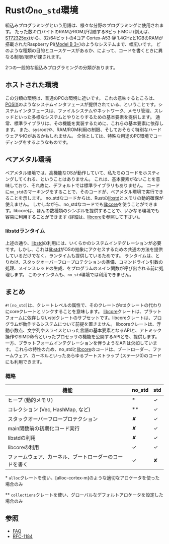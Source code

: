 <!-- # A `no_std` Rust Environment -->

# Rustの`no_std`環境
<!--
The term Embedded Programming is used for a wide range of different classes of programming.
Ranging from programming 8-Bit MCUs (like the [ST72325xx](https://www.st.com/resource/en/datasheet/st72325j6.pdf))
with just a few KB of RAM and ROM, up to systems like the Raspberry Pi
([Model B 3+](https://en.wikipedia.org/wiki/Raspberry_Pi#Specifications)) which has a 32/64-bit
4-core Cortex-A53 @ 1.4 GHz and 1GB of RAM. Different restrictions/limitations will apply when writing code
depending on what kind of target and use case you have.
-->

組込みプログラミングという用語は、様々な分野のプログラミングに使用されます。
たった数キロバイトのRAMかROMが付随する8ビットMCU (例えば、[ST72325xx](https://www.st.com/resource/en/datasheet/st72325j6.pdf))から、32/64ビットの4コア Cortex-A53 @ 1.4GHzと1GBのRAMが搭載されたRaspberry Pi([Model B 3+](https://en.wikipedia.org/wiki/Raspberry_Pi#Specifications))のようなシステムまで、幅広いです。
どのような種類の目的とユースケースがあるか、によって、コードを書くときに異なる制限/限界が課されます。

<!-- There are two general Embedded Programming classifications: -->

2つの一般的な組込みプログラミングの分類があります。
<!-- 
## Hosted Environments
These kinds of environments are close to a normal PC environment.
What this means is you are provided with a System Interface [E.G. POSIX](https://en.wikipedia.org/wiki/POSIX)
that provides you with primitives to interact with various systems, such as file systems, networking, memory management, threads, etc.
Standard libraries in turn usually depend on these primitives to implement their functionality.
You may also have some sort of sysroot and restrictions on RAM/ROM-usage, and perhaps some
special HW or I/Os. Overall it feels like coding on a special-purpose PC environment.
 -->

## ホストされた環境
この分類の環境は、普通のPCの環境に近いです。
これの意味するところは、[POSIX](https://en.wikipedia.org/wiki/POSIX)のようなシステムインタフェースが提供されている、ということです。システムインタフェースは、ファイルシステムやネットワーク、メモリ管理、スレッドといった多様なシステムとやりとりするための基本要素を提供します。
通常、標準ライブラリは、その機能を実装するために、これらの基本要素に依存します。
また、sysrootや、RAM/ROM利用の制限、そしておそらく特別なハードウェアやIOがあるかもしれません。
全体としては、特殊な用途のPC環境でコーディングをするようなものです。

<!-- 
## Bare Metal Environments
In a bare metal environment there will be no high-level OS running and hosting our code.
This means there will be no primitives, which means there's also no standard library by default.
By marking our code with `no_std` we indicate that our code is capable of running in such an environment.
This means the rust [libstd](https://doc.rust-lang.org/std/) and dynamic memory allocation can't be used by such code.
However, such code can use [libcore](https://doc.rust-lang.org/core/), which can easily be made available
in any kind of environment by providing just a few symbols (for details see [libcore](https://doc.rust-lang.org/core/)).
 -->

## ベアメタル環境
ベアメタル環境では、高機能なOSが動作していて、私たちのコードをホスティングしてくれる、ということはありません。
これは、基本要素がないことを意味しており、それ故に、デフォルトでは標準ライブラリもありません。
コードに`no_std`のマーキングをすることで、そのコードが、ベアメタル環境で実行できることを示します。
no\_stdなコードからは、Rustの[libstd](https://doc.rust-lang.org/std/)とメモリの動的確保が使えません。
しかしながら、no\_stdなコードでも[libcore](https://doc.rust-lang.org/core/)を使うことができます。libcoreは、ほんの数種類のシンボルを提供することで、いかなる環境でも容易に利用することができます (詳細は、[libcore](https://doc.rust-lang.org/core/)を参照して下さい)。

<!-- 
### The libstd Runtime
As mentioned before using [libstd](https://doc.rust-lang.org/std/) requires some sort of system integration, but this is not only because
[libstd](https://doc.rust-lang.org/std/) is just providing a common way of accessing OS abstractions, it also provides a runtime.
This runtime, among other things, takes care of setting up stack overflow protection, processing command line arguments,
and spawning the main thread before a program's main function is invoked. This runtime also won't be available in a `no_std` environment.
 -->

### libstdランタイム
上述の通り、[libstd](https://doc.rust-lang.org/std/)の利用には、いくらかのシステムインテグレーションが必要です。しかし、これは[libstd](https://doc.rust-lang.org/std/)がOSの抽象にアクセスするための共通の方法を提供しているだけでなく、ランタイムも提供しているためです。
ランタイムは、とりわけ、スタックオーバーフロープロテクションの準備、コマンドライン引数の処理、メインスレッドの生成、をプログラムのメイン関数が呼び出される前に処理します。
このラインタムも、`no_std`環境では利用できません。

<!-- 
## Summary
`#![no_std]` is a crate-level attribute that indicates that the crate will link to the core-crate instead of the std-crate.
The [libcore](https://doc.rust-lang.org/core/) crate in turn is a platform-agnostic subset of the std crate
which makes no assumptions about the system the program will run on.
As such, it provides APIs for language primitives like floats, strings and slices, as well as APIs that expose processor features
like atomic operations and SIMD instructions. However it lacks APIs for anything that involves platform integration.
Because of these properties no\_std and [libcore](https://doc.rust-lang.org/core/) code can be used for any kind of
bootstrapping (stage 0) code like bootloaders, firmware or kernels.
 -->

## まとめ
`#![no_std]`は、クレートレベルの属性で、そのクレートがstdクレートの代わりにcoreクレートとリンクすることを意味します。
[libcore](https://doc.rust-lang.org/core/)クレートは、プラットフォームに依存しないstdクレートのサブセットです。libcoreクレートは、プログラムが動作するシステムについて前提を置きません。
libcoreクレートは、浮動小数点、文字列やスライスといった言語の基本要素となるAPIと、アトミック操作やSIMD命令といったプロセッサの機能を公開するAPIとを、提供します。一方、プラットフォームインテグレーションを伴うようなAPIは欠如しています。
これらの特性のため、no\_stdと[libcore](https://doc.rust-lang.org/core/)のコードは、ブートローダー、ファームウェア、カーネルといったあらゆるブートストラップ (ステージ0)のコードにも利用できます。

<!-- 
### Overview

| feature                                                   | no\_std | std |
|-----------------------------------------------------------|--------|-----|
| heap (dynamic memory)                                     |   *    |  ✓  |
| collections (Vec, HashMap, etc)                           |  **    |  ✓  |
| stack overflow protection                                 |   ✘    |  ✓  |
| runs init code before main                                |   ✘    |  ✓  |
| libstd available                                          |   ✘    |  ✓  |
| libcore available                                         |   ✓    |  ✓  |
| writing firmware, kernel, or bootloader code              |   ✓    |  ✘  |

\* Only if you use the `alloc` crate and use a suitable allocator like [alloc-cortex-m].

\** Only if you use the `collections` crate and configure a global default allocator.

[alloc-cortex-m]: https://github.com/rust-embedded/alloc-cortex-m
 -->

### 概略

| 機能                                                       | no\_std | std |
|-----------------------------------------------------------|--------|-----|
| ヒープ (動的メモリ)                                          |   *    |  ✓  |
| コレクション (Vec, HashMap, など)                            |  **    |  ✓  |
| スタックオーバーフロープロテクション                            |   ✘    |  ✓  |
| main関数前の初期化コード実行                                  |   ✘    |  ✓  |
| libstdの利用                                               |   ✘    |  ✓  |
| libcoreの利用                                              |   ✓    |  ✓  |
| ファームウェア、カーネル、ブートローダーのコードを書く             |   ✓    |  ✘  |

\* `alloc`クレートを使い、[alloc-cortex-m]のような適切なアロケータを使った場合のみ

\** `collections`クレートを使い、グローバルなデフォルトアロケータを設定した場合のみ

<!-- 
## See Also
* [FAQ](https://www.rust-lang.org/en-US/faq.html#does-rust-work-without-the-standard-library)
* [RFC-1184](https://github.com/rust-lang/rfcs/blob/master/text/1184-stabilize-no_std.md)
 -->

## 参照
* [FAQ](https://www.rust-lang.org/en-US/faq.html#does-rust-work-without-the-standard-library)
* [RFC-1184](https://github.com/rust-lang/rfcs/blob/master/text/1184-stabilize-no_std.md)